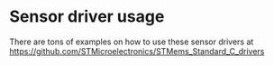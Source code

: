 # Sensor driver usage
There are tons of examples on how to use these sensor drivers at https://github.com/STMicroelectronics/STMems_Standard_C_drivers